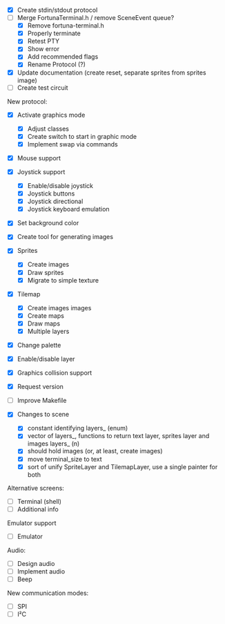 - [x] Create stdin/stdout protocol
- [ ] Merge FortunaTerminal.h / remove SceneEvent queue?
  - [x] Remove fortuna-terminal.h
  - [x] Properly terminate
  - [x] Retest PTY
  - [x] Show error
  - [x] Add recommended flags
  - [x] Rename Protocol (?)
- [x] Update documentation (create reset, separate sprites from sprites image)
- [ ] Create test circuit

New protocol:
  - [x] Activate graphics mode
    - [x] Adjust classes
    - [x] Create switch to start in graphic mode
    - [x] Implement swap via commands
  - [x] Mouse support
  - [x] Joystick support
    - [x] Enable/disable joystick
    - [x] Joystick buttons
    - [x] Joystick directional
    - [x] Joystick keyboard emulation
  - [x] Set background color
  - [x] Create tool for generating images
  - [x] Sprites
    - [x] Create images
    - [x] Draw sprites
    - [x] Migrate to simple texture
  - [x] Tilemap
    - [x] Create images images
    - [x] Create maps
    - [x] Draw maps
    - [x] Multiple layers
  - [x] Change palette
  - [x] Enable/disable layer
  - [x] Graphics collision support
  - [x] Request version
  - [ ] Improve Makefile

- [x] Changes to scene
  - [x] constant identifying layers_ (enum)
  - [x] vector of layers_, functions to return text layer, sprites layer and images layers_ (n)
  - [x] should hold images (or, at least, create images)
  - [x] move terminal_size to text
  - [x] sort of unify SpriteLayer and TilemapLayer, use a single painter for both

Alternative screens:
  - [ ] Terminal (shell)
  - [ ] Additional info

Emulator support
  - [ ] Emulator

Audio:
  - [ ] Design audio
  - [ ] Implement audio
  - [ ] Beep

New communication modes:
  - [ ] SPI
  - [ ] I²C